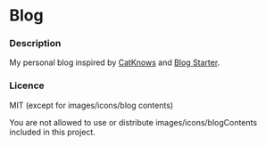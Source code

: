# Blog

### Description
My personal blog inspired by [CatKnows] and [Blog Starter][blog-starter].

### Licence
MIT (except for images/icons/blog contents)

You are not allowed to use or distribute images/icons/blogContents included in this project.

[CatKnows]: https://github.com/catnose99/CatKnows
[blog-starter]: https://github.com/vercel/next.js/tree/816798569a56c97108ecff37a85e6a3fd85648ab/examples/blog-starter


